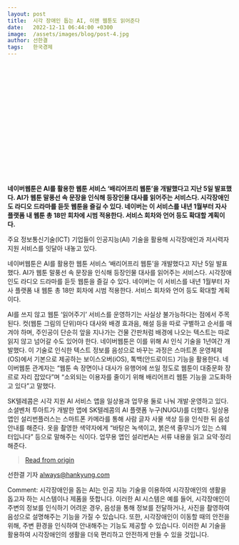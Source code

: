```yaml
---
layout: post
title:  시각 장애인 돕는 AI, 이젠 웹툰도 읽어준다
date:   2022-12-11 06:44:00 +0300
image:  /assets/images/blog/post-4.jpg
author: 선한결
tags:   한국경제  
---
```

<br><br><br><br><br><br><br><br><br><br><br><br><br><br><br>

**네이버웹툰은 AI를 활용한 웹툰 서비스 ‘배리어프리 웹툰’을 개발했다고 지난 5일 발표했다. AI가 웹툰 말풍선 속 문장을 인식해 등장인물 대사를 읽어주는 서비스다. 시각장애인도 라디오 드라마를 듣듯 웹툰을 즐길 수 있다. 네이버는 이 서비스를 내년 1월부터 자사 플랫폼 내 웹툰 총 18만 회차에 시범 적용한다. 서비스 회차와 언어 등도 확대할 계획이다.**

주요 정보통신기술(ICT) 기업들이 인공지능(AI) 기술을 활용해 시각장애인과 저시력자 지원 서비스를 잇달아 내놓고 있다.

네이버웹툰은 AI를 활용한 웹툰 서비스 ‘배리어프리 웹툰’을 개발했다고 지난 5일 발표했다. AI가 웹툰 말풍선 속 문장을 인식해 등장인물 대사를 읽어주는 서비스다. 시각장애인도 라디오 드라마를 듣듯 웹툰을 즐길 수 있다. 네이버는 이 서비스를 내년 1월부터 자사 플랫폼 내 웹툰 총 18만 회차에 시범 적용한다. 서비스 회차와 언어 등도 확대할 계획이다.

AI를 쓰지 않고 웹툰 ‘읽어주기’ 서비스를 운영하기는 사실상 불가능하다는 점에서 주목된다. 컷(웹툰 그림의 단위)마다 대사와 배경 효과음, 해설 등을 따로 구별하고 순서를 매겨야 하며, 주인공이 단순히 앞을 지나가는 건물 간판처럼 배경에 나오는 텍스트는 따로 읽지 않고 넘어갈 수도 있어야 한다. 네이버웹툰은 이를 위해 AI 인식 기술을 1년여간 개발했다. 이 기술로 인식한 텍스트 정보를 음성으로 바꾸는 과정은 스마트폰 운영체제(OS)에서 기본으로 제공하는 보이스오버(iOS), 톡백(안드로이드) 기능을 활용한다. 네이버웹툰 관계자는 “웹툰 속 장면이나 대사가 유행어에 쓰일 정도로 웹툰이 대중문화 장르로 자리 잡았다”며 “소외되는 이용자를 줄이기 위해 배리어프리 웹툰 기능을 고도화하고 있다”고 말했다.

SK텔레콤은 시각 지원 AI 서비스 앱을 일상용과 업무용 둘로 나눠 개발·운영하고 있다. 소셜벤처 투아트가 개발한 앱에 SK텔레콤의 AI 플랫폼 누구(NUGU)를 더했다. 일상용 앱인 설리번플러스는 스마트폰 카메라를 통해 사람 글자 사물 색상 등을 인식한 뒤 음성 안내를 해준다. 옷을 촬영한 색약자에게 “바탕은 녹색이고, 붉은색 줄무늬가 있는 스웨터입니다” 등으로 말해주는 식이다. 업무용 앱인 설리번A는 서류 내용을 읽고 요약·정리해준다.

> <a href="https://n.news.naver.com/mnews/article/015/0004786013?sid=105">Read from origin</a>

선한결 기자 always@hankyung.com

Comment: 시각장애인을 돕는 AI는 인공 지능 기술을 이용하여 시각장애인의 생활을 돕고자 하는 시스템이나 제품을 뜻합니다. 이러한 AI 시스템은 예를 들어, 시각장애인이 주변의 정보를 인식하기 어려운 경우, 음성을 통해 정보를 전달하거나, 사진을 촬영하여 음성으로 설명해주는 기능을 가질 수 있습니다. 또한, 시각장애인이 이동할 때의 안전을 위해, 주변 환경을 인식하여 안내해주는 기능도 제공할 수 있습니다. 이러한 AI 기술을 활용하여 시각장애인의 생활을 더욱 편리하고 안전하게 만들 수 있을 것입니다.

